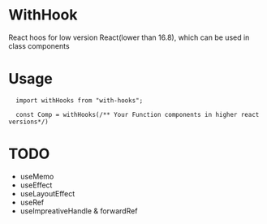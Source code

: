# WithHook
React hoos for low version React(lower than 16.8), which can be used in class components
# Usage
```
  import withHooks from "with-hooks";
  
  const Comp = withHooks(/** Your Function components in higher react versions*/) 
```
# TODO
- useMemo
- useEffect
- useLayoutEffect
- useRef
- useImpreativeHandle & forwardRef
